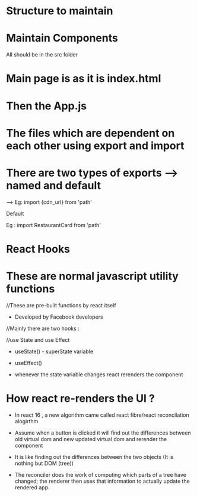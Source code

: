 # Structure to maintain

# Maintain Components

All should be in the src folder


# Main page is as it is index.html 

# Then the App.js 

# The files which are dependent on each other using export and import 

# There are two types of exports --> named and default

--> Eg: import {cdn_url} from 'path'

Default 

Eg : import RestaurantCard from 'path'

# React Hooks

# These are normal javascript utility functions

//These are pre-built functions by react itself

- Developed by Facebook developers

//Mainly there are two hooks :

//use State and use Effect 

- useState() - superState variable 

- useEffect()

- whenever the state variable changes react rerenders the component



# How react re-renders the UI ?

- In react 16 , a new algorithm came called react fibre/react reconcilation alogirthm

- Assume when a button is clicked it will find out the differences between old virtual dom and new updated virtual dom and rerender the component

- It is like finding out the differences between the two objects (It is nothing but DOM (tree))

- The reconciler does the work of computing which parts of a tree have changed; the renderer then uses that information to actually update the rendered app.







